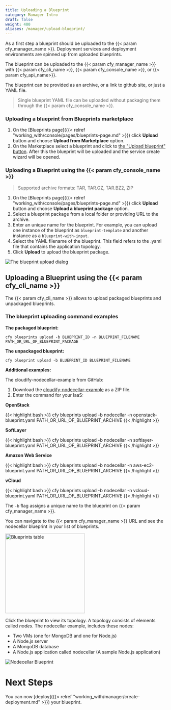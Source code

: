 ```yaml
---
title: Uploading a Blueprint
category: Manager Intro
draft: false
weight: 400
aliases: /manager/upload-blueprint/
---
```


As a first step a blueprint should be uploaded to the {{< param cfy_manager_name >}}. Deployment services and deployment environments are spinned up from uploaded blueprints.

The blueprint can be uploaded to the {{< param cfy_manager_name >}} with {{< param cfy_cli_name >}}, {{< param cfy_console_name >}}, or {{< param cfy_api_name>}}.

The blueprint can be provided as an archive, or a link to github site, or just a YAML file.
> Single blueprint YAML file can be uploaded without packaging them through the {{< param cfy_console_name >}}.

### Uploading a blueprint from Blueprints marketplace

1. On the [Blueprints page]({{< relref "working_with/console/pages/blueprints-page.md" >}}) click **Upload** button and choose **Upload from Marketplace** option.
2. On the Marketplace select a blueprint and click to [the "Upload blueprint" button]( /images/manager/marketplace_upload_blueprint_button.png). After this the blueprint will be uploaded and the service create wizard will be opened.

### Uploading a Blueprint using the {{< param cfy_console_name >}}

> Supported archive formats: TAR, TAR.GZ, TAR.BZ2, ZIP

1. On the [Blueprints page]({{< relref "working_with/console/pages/blueprints-page.md" >}}) click **Upload** button and choose **Upload a blueprint package** option.
2. Select a blueprint package from a local folder or providing URL to the archive.
3. Enter an unique name for the blueprint.
   For example, you can upload one instance of the blueprint as `blueprint-template` and another instance as a `blueprint-with-input`.
4. Select the YAML filename of the blueprint.
   This field refers to the .yaml file that contains the application topology.
5. Click **Upload** to upload the blueprint package.

![The blueprint upload dialog]( /images/manager/ui-upload-blueprint.png )

## Uploading a Blueprint using the {{< param cfy_cli_name >}}

The {{< param cfy_cli_name >}} allows to upload packaged blueprints and unpackaged blueprints.

### The blueprint uploading command examples

**The packaged blueprint:**

```shell
cfy blueprints upload -b BLUEPRINT_ID -n BLUEPRINT_FILENAME PATH_OR_URL_OF_BLUEPRINT_PACKAGE
```

**The unpackaged blueprint:**

```shell
cfy blueprint upload -b BLUEPRINT_ID BLUEPRINT_FILENAME
```

**Additional examples:**

The cloudify-nodecellar-example from GitHub:

1. Download the [cloudify-nodecellar-example](https://github.com/cloudify-cosmo/cloudify-nodecellar-example) as a ZIP file.
2. Enter the command for your IaaS:

  <!-- gsInitTab -->
  **OpenStack**

  <!-- gsTabContent "OpenStack" -->
  {{< highlight  bash >}}
  cfy blueprints upload -b nodecellar -n openstack-blueprint.yaml PATH_OR_URL_OF_BLUEPRINT_ARCHIVE
  {{< /highlight >}}
  <!-- /gsInitContent -->

  **SoftLayer**
  <!-- gsTabContent "SoftLayer" -->
  {{< highlight  bash >}}
  cfy blueprints upload -b nodecellar -n softlayer-blueprint.yaml PATH_OR_URL_OF_BLUEPRINT_ARCHIVE
  {{< /highlight >}}
  <!-- /gsInitContent -->

  **Amazon Web Service**
  <!-- gsTabContent "AWS EC2" -->
  {{< highlight  bash >}}
  cfy blueprints upload -b nodecellar -n aws-ec2-blueprint.yaml PATH_OR_URL_OF_BLUEPRINT_ARCHIVE
  {{< /highlight >}}
  <!-- /gsInitContent -->

  **vCloud**
  <!-- gsTabContent "vCloud" -->
  {{< highlight  bash >}}
  cfy blueprints upload -b nodecellar -n vcloud-blueprint.yaml PATH_OR_URL_OF_BLUEPRINT_ARCHIVE
  {{< /highlight >}}
  <!-- /gsInitContent -->

  <!-- /gsInitTab -->

The `-b` flag assigns a unique name to the blueprint on {{< param cfy_manager_name >}}.

You can navigate to the {{< param cfy_manager_name >}} URL and see the nodecellar blueprint in your list of blueprints.

<img src="/images/manager/blueprints_table.png" alt="Blueprints table" width="250"/>

Click the blueprint to view its topology. A topology consists of elements called _nodes_. The nodecellar example, includes these nodes:

  * Two VMs (one for MongoDB and one for Node.js)
  * A Node.js server
  * A MongoDB database
  * A Node.js application called nodecellar (A sample Node.js application)

  ![Nodecellar Blueprint]( /images/manager/nodecellar_local_topology.png )


# Next Steps

You can now [deploy]({{< relref "working_with/manager/create-deployment.md" >}}) your blueprint.
